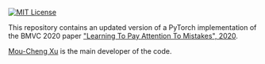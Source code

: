 [![MIT License](https://img.shields.io/badge/license-MIT-blue.svg)](LICENSE.md)

This repository contains an updated version of a PyTorch implementation of the BMVC 2020 paper ["Learning To Pay Attention To Mistakes", 2020](https://www.bmvc2020-conference.com/assets/papers/0335.pdf). 

[Mou-Cheng Xu](https://moucheng2017.github.io/) is the main developer of the code.


